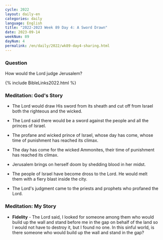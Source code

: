 ```yaml
---
cycle: 2022
layout: daily-en
categories: daily
language: English
title: "2022-2023 Week 89 Day 4: A Sword Drawn"
date: 2023-09-14
weekNum: 89
dayNum: 4
permalink: /en/daily/2022/wk89-day4-sharing.html
---
```


### Question     
How would the Lord judge Jerusalem?

{% include BibleLinks2022.html %}

### Meditation: God's Story   
+ The Lord would draw His sword from its sheath and cut off from Israel both the righteous and the wicked. 

+ The Lord said there would be a sword against the people and all the princes of Israel. 

+ The profane and wicked prince of Israel, whose day has come, whose time of punishment has reached its climax. 

+ The day has come for the wicked Ammonites, their time of punishment has reached its climax. 

+ Jerusalem brings on herself doom by shedding blood in her midst. 

+ The people of Israel have become dross to the Lord. He would melt them with a fiery blast inside the city. 

+ The Lord's judgment came to the priests and prophets who profaned the Lord. 

### Meditation: My Story   
+ **Fidelity** - The Lord said, I looked for someone among them who would build up the wall and stand before me in the gap on behalf of the land so I would not have to destroy it, but I found no one. In this sinful world, is there someone who would build up the wall and stand in the gap? 
